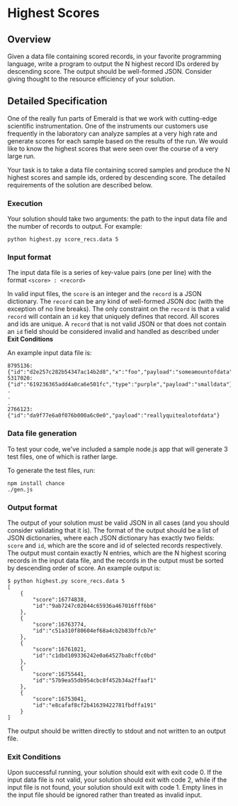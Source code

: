 # Highest Scores

## Overview
Given a data file containing scored records, in your favorite programming language, write a program to output the N 
highest record IDs ordered by descending score. The output should be well-formed JSON. Consider giving thought to the 
resource efficiency of your solution.

## Detailed Specification
One of the really fun parts of Emerald is that we work with cutting-edge scientific instrumentation.  One of the instruments
our customers use frequently in the laboratory can analyze samples at a very high rate and generate scores for each sample
based on the results of the run.  We would like to know the highest scores that were seen over the course of a very large run.

Your task is to take a data file containing scored samples and produce the N highest scores and sample ids, ordered
by descending score.  The detailed requirements of the solution are described below.

### Execution

Your solution should take two arguments: the path to the input data file and the number of records to output.  For example:
```
python highest.py score_recs.data 5
```

### Input format

The input data file is a series of key-value pairs (one per line) with the format
```<score> : <record>```

In valid input files, the ``score`` is an integer and the ``record`` is a JSON dictionary.  The ``record`` can be any
kind of well-formed JSON doc (with the exception of no line breaks).  The only constraint on the ``record`` is that a
valid ``record`` will contain an ``id`` key that uniquely defines that record.  All scores and ids are unique.  A ``record`` that is not valid JSON
or that does not contain an ``id`` field should be considered invalid and handled as described under **Exit Conditions**

An example input data file is:
```
8795136: {"id":"d2e257c282b54347ac14b2d8","x":"foo","payload":"someamountofdata"}
5317020: {"id":"619236365add4a0ca6e501fc","type":"purple","payload":"smalldata"}
.
.
.
2766123: {"id":"da9f77e6a0f076b000a6c0e0","payload":"reallyquitealotofdata"}
```

### Data file generation
To test your code, we've included a sample node.js app that will generate 3 test files, one of which is rather large.

To generate the test files, run:
```
npm install chance 
./gen.js
```

### Output format

The output of your solution must be valid JSON in all cases (and you should consider validating that it is).  The format
of the output should be a list of JSON dictionaries, where each JSON dictionary has exactly two fields: ``score`` and ``id``,
which are the score and id of selected records respectively.  The output must contain exactly N
entries, which are the N highest scoring records in the input data file, and the records in the output must be
sorted by descending order of score.  An example output is:

```
$ python highest.py score_recs.data 5
[
    {
        "score":16774838,
        "id":"9ab7247c02044c65936a467016fff6b6"
    },
    {
        "score":16763774,
        "id":"c51a310f80604ef68a4cb2b83bffcb7e"
    },
    {
        "score":16761021,
        "id":"c1dbd109336242e0a64527ba8cffc0bd"
    },
    {
        "score":16755441,
        "id":"57b9ea55db954cbc8f452b34a2ffaaf1"
    },
    {
        "score":16753041,
        "id":"e8cafaf8cf2b41639422781fbdffa191"
    }
]
```

The output should be written directly to stdout and not written to an output file.

### Exit Conditions
Upon successful running, your solution should exit with exit code 0.  If the input data file is not valid, your solution
should exit with code 2, while if the input file is not found, your solution should exit with code 1.  Empty lines
in the input file should be ignored rather than treated as invalid input.
